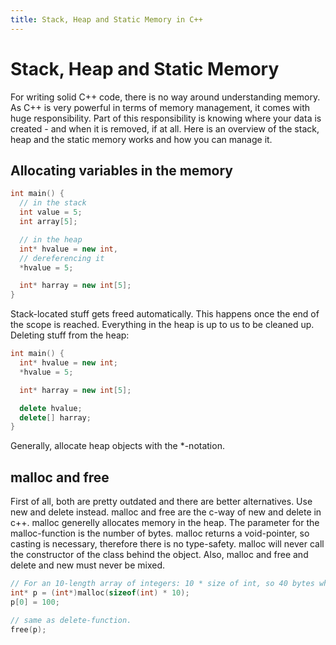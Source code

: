 ```yaml
---
title: Stack, Heap and Static Memory in C++
---
```


# Stack, Heap and Static Memory
For writing solid C++ code, there is no way around understanding memory. 
As C++ is very powerful in terms of memory management, it comes with huge responsibility. Part of this responsibility is knowing where your data is created - and when it is removed, if at all. 
Here is an overview of the stack, heap and the static memory works and how you can manage it. 

## Allocating variables in the memory

```cpp 
int main() {
  // in the stack
  int value = 5; 
  int array[5]; 

  // in the heap 
  int* hvalue = new int, 
  // dereferencing it 
  *hvalue = 5; 

  int* harray = new int[5];
}

```


Stack-located stuff gets freed automatically. This happens once the end of the scope is reached. 
Everything in the heap is up to us to be cleaned up. 
Deleting stuff from the heap: 

```cpp
int main() {
  int* hvalue = new int; 
  *hvalue = 5; 

  int* harray = new int[5]; 

  delete hvalue; 
  delete[] harray;
}
```

Generally, allocate heap objects with the *-notation. 


## malloc and free 

First of all, both are pretty outdated and there are better alternatives. Use new and delete instead. 
malloc and free are the c-way of new and delete in c++. 
malloc generelly allocates memory in the heap. The parameter for the malloc-function 
is the number of bytes. malloc returns a void-pointer, so casting is necessary, therefore there is no type-safety. 
malloc will never call the constructor of the class behind the object. Also, malloc and free and delete and new must never be mixed. 

```cpp
// For an 10-length array of integers: 10 * size of int, so 40 bytes which are allocated. 
int* p = (int*)malloc(sizeof(int) * 10); 
p[0] = 100; 

// same as delete-function. 
free(p); 

```